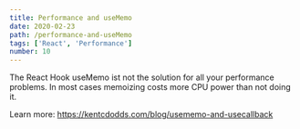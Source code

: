```yaml
---
title: Performance and useMemo
date: 2020-02-23
path: /performance-and-useMemo
tags: ['React', 'Performance']
number: 10
---
```


The React Hook useMemo ist not the solution for all your performance problems.
In most cases memoizing costs more CPU power than not doing it.

Learn more: https://kentcdodds.com/blog/usememo-and-usecallback
